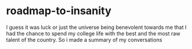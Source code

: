 # roadmap-to-insanity
I guess it was luck or just the universe being benevolent towards me that I had the chance to spend my college life with the best and the most raw talent of the country. So i made a summary of my conversations 
